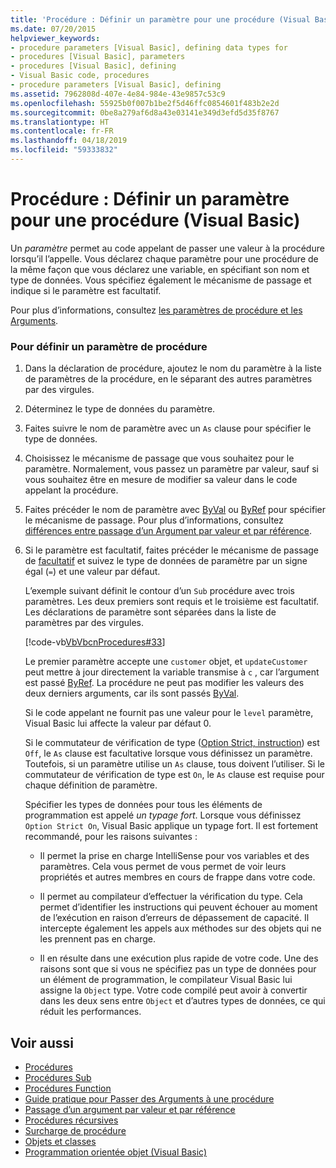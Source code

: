 ```yaml
---
title: 'Procédure : Définir un paramètre pour une procédure (Visual Basic)'
ms.date: 07/20/2015
helpviewer_keywords:
- procedure parameters [Visual Basic], defining data types for
- procedures [Visual Basic], parameters
- procedures [Visual Basic], defining
- Visual Basic code, procedures
- procedure parameters [Visual Basic], defining
ms.assetid: 7962808d-407e-4e84-984e-43e9857c53c9
ms.openlocfilehash: 55925b0f007b1be2f5d46ffc0854601f483b2e2d
ms.sourcegitcommit: 0be8a279af6d8a43e03141e349d3efd5d35f8767
ms.translationtype: HT
ms.contentlocale: fr-FR
ms.lasthandoff: 04/18/2019
ms.locfileid: "59333832"
---
```

# <a name="how-to-define-a-parameter-for-a-procedure-visual-basic"></a>Procédure : Définir un paramètre pour une procédure (Visual Basic)
Un *paramètre* permet au code appelant de passer une valeur à la procédure lorsqu’il l’appelle. Vous déclarez chaque paramètre pour une procédure de la même façon que vous déclarez une variable, en spécifiant son nom et type de données. Vous spécifiez également le mécanisme de passage et indique si le paramètre est facultatif.  
  
 Pour plus d’informations, consultez [les paramètres de procédure et les Arguments](./procedure-parameters-and-arguments.md).  
  
### <a name="to-define-a-procedure-parameter"></a>Pour définir un paramètre de procédure  
  
1. Dans la déclaration de procédure, ajoutez le nom du paramètre à la liste de paramètres de la procédure, en le séparant des autres paramètres par des virgules.  
  
2. Déterminez le type de données du paramètre.  
  
3. Faites suivre le nom de paramètre avec un `As` clause pour spécifier le type de données.  
  
4. Choisissez le mécanisme de passage que vous souhaitez pour le paramètre. Normalement, vous passez un paramètre par valeur, sauf si vous souhaitez être en mesure de modifier sa valeur dans le code appelant la procédure.  
  
5. Faites précéder le nom de paramètre avec [ByVal](../../../../visual-basic/language-reference/modifiers/byval.md) ou [ByRef](../../../../visual-basic/language-reference/modifiers/byref.md) pour spécifier le mécanisme de passage. Pour plus d’informations, consultez [différences entre passage d’un Argument par valeur et par référence](./differences-between-passing-an-argument-by-value-and-by-reference.md).  
  
6. Si le paramètre est facultatif, faites précéder le mécanisme de passage de [facultatif](../../../../visual-basic/language-reference/modifiers/optional.md) et suivez le type de données de paramètre par un signe égal (`=`) et une valeur par défaut.  
  
     L’exemple suivant définit le contour d’un `Sub` procédure avec trois paramètres. Les deux premiers sont requis et le troisième est facultatif. Les déclarations de paramètre sont séparées dans la liste de paramètres par des virgules.  
  
     [!code-vb[VbVbcnProcedures#33](~/samples/snippets/visualbasic/VS_Snippets_VBCSharp/VbVbcnProcedures/VB/Class1.vb#33)]  
  
     Le premier paramètre accepte une `customer` objet, et `updateCustomer` peut mettre à jour directement la variable transmise à `c` , car l’argument est passé [ByRef](../../../../visual-basic/language-reference/modifiers/byref.md). La procédure ne peut pas modifier les valeurs des deux derniers arguments, car ils sont passés [ByVal](../../../../visual-basic/language-reference/modifiers/byval.md).  
  
     Si le code appelant ne fournit pas une valeur pour le `level` paramètre, Visual Basic lui affecte la valeur par défaut 0.  
  
     Si le commutateur de vérification de type ([Option Strict, instruction](../../../../visual-basic/language-reference/statements/option-strict-statement.md)) est `Off`, le `As` clause est facultative lorsque vous définissez un paramètre. Toutefois, si un paramètre utilise un `As` clause, tous doivent l’utiliser. Si le commutateur de vérification de type est `On`, le `As` clause est requise pour chaque définition de paramètre.  
  
     Spécifier les types de données pour tous les éléments de programmation est appelé *un typage fort*. Lorsque vous définissez `Option Strict On`, Visual Basic applique un typage fort. Il est fortement recommandé, pour les raisons suivantes :  
  
    -   Il permet la prise en charge IntelliSense pour vos variables et des paramètres. Cela vous permet de vous permet de voir leurs propriétés et autres membres en cours de frappe dans votre code.  
  
    -   Il permet au compilateur d’effectuer la vérification du type. Cela permet d’identifier les instructions qui peuvent échouer au moment de l’exécution en raison d’erreurs de dépassement de capacité. Il intercepte également les appels aux méthodes sur des objets qui ne les prennent pas en charge.  
  
    -   Il en résulte dans une exécution plus rapide de votre code. Une des raisons sont que si vous ne spécifiez pas un type de données pour un élément de programmation, le compilateur Visual Basic lui assigne la `Object` type. Votre code compilé peut avoir à convertir dans les deux sens entre `Object` et d’autres types de données, ce qui réduit les performances.  
  
## <a name="see-also"></a>Voir aussi

- [Procédures](./index.md)
- [Procédures Sub](./sub-procedures.md)
- [Procédures Function](./function-procedures.md)
- [Guide pratique pour Passer des Arguments à une procédure](./how-to-pass-arguments-to-a-procedure.md)
- [Passage d’un argument par valeur et par référence](./passing-arguments-by-value-and-by-reference.md)
- [Procédures récursives](./recursive-procedures.md)
- [Surcharge de procédure](./procedure-overloading.md)
- [Objets et classes](../../../../visual-basic/programming-guide/language-features/objects-and-classes/index.md)
- [Programmation orientée objet (Visual Basic)](../../concepts/object-oriented-programming.md)
